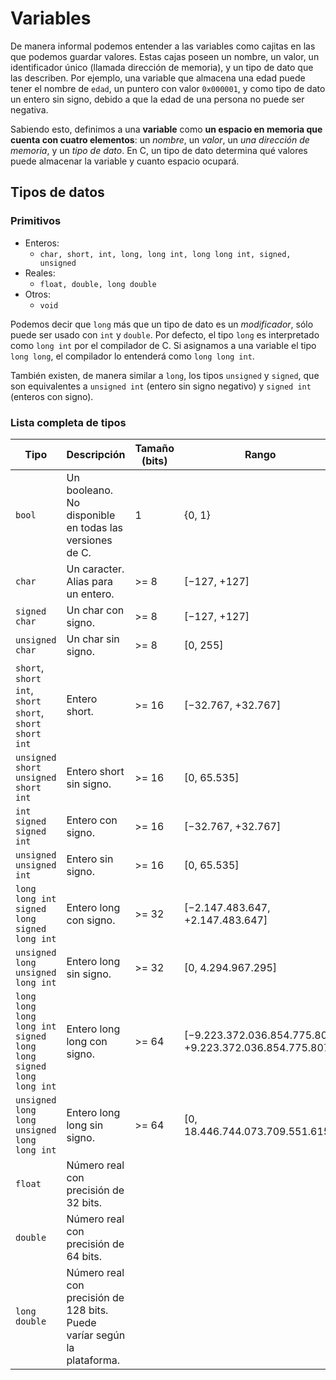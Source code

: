 # Variables

De manera informal podemos entender a las variables como cajitas en las que podemos guardar valores. Estas cajas poseen un nombre, un valor, un identificador único (llamada dirección de memoria), y un tipo de dato que las describen. Por ejemplo, una variable que almacena una edad puede tener el nombre de `edad`, un puntero con valor `0x000001`, y como tipo de dato un entero sin signo, debido a que la edad de una persona no puede ser negativa. 

Sabiendo esto, definimos a una **variable** como **un espacio en memoria que cuenta con cuatro elementos**: un _nombre_, un _valor_, un _una dirección de memoria_, y un _tipo de dato_. En C, un tipo de dato determina qué valores puede almacenar la variable y cuanto espacio ocupará.

## Tipos de datos

### Primitivos

- Enteros:
  - `char, short, int, long, long int, long long int, signed, unsigned`
- Reales:
  - `float, double, long double`
- Otros:
  - `void`

Podemos decir que `long` más que un tipo de dato es un _modificador_, sólo puede ser usado con `int` y `double`. Por defecto, el tipo `long` es interpretado como `long int` por el compilador de C. Si asignamos a una variable el tipo `long long`, el compilador lo entenderá como `long long int`.

También existen, de manera similar a `long`, los tipos `unsigned` y `signed`, que son equivalentes a `unsigned int` (entero sin signo negativo) y `signed int` (enteros con signo).

### Lista completa de tipos

| Tipo          | Descripción   | Tamaño (bits)         | Rango | Formato        |
| ------------- | ------------- | -------------- | --------------| -------------- |
| `bool` | Un booleano. No disponible en todas las versiones de C. | 1 | {0, 1} | `%d` |
| `char` | Un caracter. Alias para un entero. | >= 8 | [−127, +127]  | `%c` |
| `signed char` | Un char con signo.  | >= 8 | [−127, +127] |  `%c` |
| `unsigned char` | Un char sin signo. | >= 8 | [0, 255] | `%c` |
| `short`, `short int`, `short short`, `short short int` | Entero short.  | >= 16 | [−32.767, +32.767] | `%hi` o `%hd` |
| `unsigned short` `unsigned short int` | Entero short sin signo. | >= 16 | [0, 65.535] | `%hu` |
| `int` `signed` `signed int` | Entero con signo. | >= 16 | [−32.767, +32.767]  | `%i` o `%d` |
| `unsigned` `unsigned int` | Entero sin signo. | >= 16 | [0, 65.535] | `%u` |
| `long` `long int` `signed long` `signed long int` | Entero long con signo. | >= 32 | [−2.147.483.647, +2.147.483.647] | `%li` o `%ld` |
| `unsigned long` `unsigned long int` | Entero long sin signo. | >= 32 | [0, 4.294.967.295] | `%lu` |
| `long long` `long long int` `signed long long` `signed long long int` | Entero long long con signo. | >= 64 | [−9.223.372.036.854.775.807, +9.223.372.036.854.775.807]  | `%lli` o `%lld` |
| `unsigned long long` `unsigned long long int` | Entero long long sin signo. | >= 64 | [0, 18.446.744.073.709.551.615] | `%llu` |
| `float` | Número real con precisión de 32 bits. |  |  | `%f` o `%e` |
| `double` |  Número real con precisión de 64 bits. | |  | `%lf` o `%le` |
| `long double` | Número real con precisión de 128 bits. Puede varíar según la plataforma. |  |  | `%Lf` o `%Le` |
